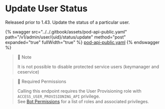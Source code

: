 # Update User Status

Released prior to 1.43. Update the status of a particular user.

{% swagger src="../../.gitbook/assets/pod-api-public.yaml" path="/v1/admin/user/{uid}/status/update" method="post" expanded="true" fullWidth="true" %}
[pod-api-public.yaml](../../.gitbook/assets/pod-api-public.yaml)
{% endswagger %}

> 📘 Note
>
> It is not possible to disable protected service users (keymanager and ceservice)

> 🚧 Required Permissions
>
> Calling this endpoint requires the User Provisioning role with `ACCESS_USER_PROVISIONING_API` privilege.\
> See [Bot Permissions](https://docs.developers.symphony.com/building-bots-on-symphony/configuration/bot-permissions) for a list of roles and associated privileges.
